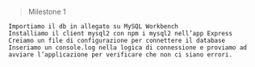 > Milestone 1

    Importiamo il db in allegato su MySQL Workbench
    Installiamo il client mysql2 con npm i mysql2 nell’app Express
    Creiamo un file di configurazione per connettere il database
    Inseriamo un console.log nella logica di connessione e proviamo ad avviare l’applicazione per verificare che non ci siano errori.